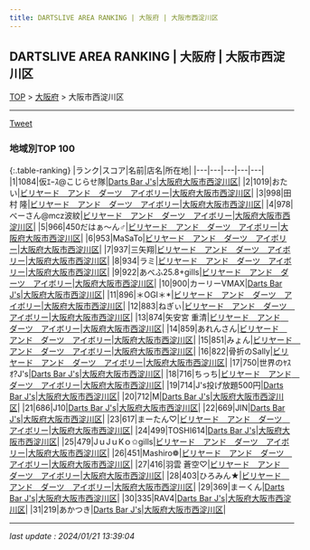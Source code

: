 ```yaml
---
title: DARTSLIVE AREA RANKING | 大阪府 | 大阪市西淀川区
---
```

## DARTSLIVE AREA RANKING | 大阪府 | 大阪市西淀川区

[TOP](/darts/rank/) > [大阪府](/darts/rank/大阪府/) > 大阪市西淀川区

___

<a href="https://twitter.com/share?ref_src=twsrc%5Etfw" data-text="DARTSLIVE AREA RANKING | 大阪府大阪市西淀川区" class="twitter-share-button" data-via="DARTSLIVE" data-hashtags="DARTSLIVE" data-related="DARTSLIVE" data-show-count="false">Tweet</a>

### 地域別TOP 100

{:.table-ranking}
|ランク|スコア|名前|店名|所在地|
|---|---|---|---|---|
|1|1084|仮ｴｰｽ@こじらせ隊|<a href="https://search.dartslive.com/jp/shop/f1b2b0a976fdb2d10d9b047a20a7ba1e">Darts Bar J's</a>|<a href="/darts/rank/大阪府/大阪市西淀川区">大阪府大阪市西淀川区</a>|
|2|1019|おたい|<a href="https://search.dartslive.com/jp/shop/c1a171777ea087250d9b047a20a7ba1e">ビリヤード　アンド　ダーツ　アイボリー</a>|<a href="/darts/rank/大阪府/大阪市西淀川区">大阪府大阪市西淀川区</a>|
|3|998|田村 隆|<a href="https://search.dartslive.com/jp/shop/c1a171777ea087250d9b047a20a7ba1e">ビリヤード　アンド　ダーツ　アイボリー</a>|<a href="/darts/rank/大阪府/大阪市西淀川区">大阪府大阪市西淀川区</a>|
|4|978|べーさん@mcz波紋|<a href="https://search.dartslive.com/jp/shop/c1a171777ea087250d9b047a20a7ba1e">ビリヤード　アンド　ダーツ　アイボリー</a>|<a href="/darts/rank/大阪府/大阪市西淀川区">大阪府大阪市西淀川区</a>|
|5|966|450だはぁ～ん♂|<a href="https://search.dartslive.com/jp/shop/c1a171777ea087250d9b047a20a7ba1e">ビリヤード　アンド　ダーツ　アイボリー</a>|<a href="/darts/rank/大阪府/大阪市西淀川区">大阪府大阪市西淀川区</a>|
|6|953|MaSaTo|<a href="https://search.dartslive.com/jp/shop/c1a171777ea087250d9b047a20a7ba1e">ビリヤード　アンド　ダーツ　アイボリー</a>|<a href="/darts/rank/大阪府/大阪市西淀川区">大阪府大阪市西淀川区</a>|
|7|937|三矢翔|<a href="https://search.dartslive.com/jp/shop/c1a171777ea087250d9b047a20a7ba1e">ビリヤード　アンド　ダーツ　アイボリー</a>|<a href="/darts/rank/大阪府/大阪市西淀川区">大阪府大阪市西淀川区</a>|
|8|934|ラミ|<a href="https://search.dartslive.com/jp/shop/c1a171777ea087250d9b047a20a7ba1e">ビリヤード　アンド　ダーツ　アイボリー</a>|<a href="/darts/rank/大阪府/大阪市西淀川区">大阪府大阪市西淀川区</a>|
|9|922|あべふ25.8+gills|<a href="https://search.dartslive.com/jp/shop/c1a171777ea087250d9b047a20a7ba1e">ビリヤード　アンド　ダーツ　アイボリー</a>|<a href="/darts/rank/大阪府/大阪市西淀川区">大阪府大阪市西淀川区</a>|
|10|900|カーリーVMAX|<a href="https://search.dartslive.com/jp/shop/f1b2b0a976fdb2d10d9b047a20a7ba1e">Darts Bar J's</a>|<a href="/darts/rank/大阪府/大阪市西淀川区">大阪府大阪市西淀川区</a>|
|11|896|＊OGI＊*|<a href="https://search.dartslive.com/jp/shop/c1a171777ea087250d9b047a20a7ba1e">ビリヤード　アンド　ダーツ　アイボリー</a>|<a href="/darts/rank/大阪府/大阪市西淀川区">大阪府大阪市西淀川区</a>|
|12|883|ねぎぃ|<a href="https://search.dartslive.com/jp/shop/c1a171777ea087250d9b047a20a7ba1e">ビリヤード　アンド　ダーツ　アイボリー</a>|<a href="/darts/rank/大阪府/大阪市西淀川区">大阪府大阪市西淀川区</a>|
|13|874|矢安宮 重清|<a href="https://search.dartslive.com/jp/shop/c1a171777ea087250d9b047a20a7ba1e">ビリヤード　アンド　ダーツ　アイボリー</a>|<a href="/darts/rank/大阪府/大阪市西淀川区">大阪府大阪市西淀川区</a>|
|14|859|あれんさん|<a href="https://search.dartslive.com/jp/shop/c1a171777ea087250d9b047a20a7ba1e">ビリヤード　アンド　ダーツ　アイボリー</a>|<a href="/darts/rank/大阪府/大阪市西淀川区">大阪府大阪市西淀川区</a>|
|15|851|みょん|<a href="https://search.dartslive.com/jp/shop/c1a171777ea087250d9b047a20a7ba1e">ビリヤード　アンド　ダーツ　アイボリー</a>|<a href="/darts/rank/大阪府/大阪市西淀川区">大阪府大阪市西淀川区</a>|
|16|822|骨折のSally|<a href="https://search.dartslive.com/jp/shop/c1a171777ea087250d9b047a20a7ba1e">ビリヤード　アンド　ダーツ　アイボリー</a>|<a href="/darts/rank/大阪府/大阪市西淀川区">大阪府大阪市西淀川区</a>|
|17|750|世界のﾔｽｵ?J&#x27;s|<a href="https://search.dartslive.com/jp/shop/f1b2b0a976fdb2d10d9b047a20a7ba1e">Darts Bar J's</a>|<a href="/darts/rank/大阪府/大阪市西淀川区">大阪府大阪市西淀川区</a>|
|18|716|ちっち|<a href="https://search.dartslive.com/jp/shop/c1a171777ea087250d9b047a20a7ba1e">ビリヤード　アンド　ダーツ　アイボリー</a>|<a href="/darts/rank/大阪府/大阪市西淀川区">大阪府大阪市西淀川区</a>|
|19|714|J&#x27;s投げ放題500円|<a href="https://search.dartslive.com/jp/shop/f1b2b0a976fdb2d10d9b047a20a7ba1e">Darts Bar J's</a>|<a href="/darts/rank/大阪府/大阪市西淀川区">大阪府大阪市西淀川区</a>|
|20|712|M|<a href="https://search.dartslive.com/jp/shop/f1b2b0a976fdb2d10d9b047a20a7ba1e">Darts Bar J's</a>|<a href="/darts/rank/大阪府/大阪市西淀川区">大阪府大阪市西淀川区</a>|
|21|686|J10|<a href="https://search.dartslive.com/jp/shop/f1b2b0a976fdb2d10d9b047a20a7ba1e">Darts Bar J's</a>|<a href="/darts/rank/大阪府/大阪市西淀川区">大阪府大阪市西淀川区</a>|
|22|669|JIN|<a href="https://search.dartslive.com/jp/shop/f1b2b0a976fdb2d10d9b047a20a7ba1e">Darts Bar J's</a>|<a href="/darts/rank/大阪府/大阪市西淀川区">大阪府大阪市西淀川区</a>|
|23|617|まーたん♡|<a href="https://search.dartslive.com/jp/shop/c1a171777ea087250d9b047a20a7ba1e">ビリヤード　アンド　ダーツ　アイボリー</a>|<a href="/darts/rank/大阪府/大阪市西淀川区">大阪府大阪市西淀川区</a>|
|24|499|TOSHI614|<a href="https://search.dartslive.com/jp/shop/f1b2b0a976fdb2d10d9b047a20a7ba1e">Darts Bar J's</a>|<a href="/darts/rank/大阪府/大阪市西淀川区">大阪府大阪市西淀川区</a>|
|25|479|JｕJｕKｏ✩gills|<a href="https://search.dartslive.com/jp/shop/c1a171777ea087250d9b047a20a7ba1e">ビリヤード　アンド　ダーツ　アイボリー</a>|<a href="/darts/rank/大阪府/大阪市西淀川区">大阪府大阪市西淀川区</a>|
|26|451|Mashiro❁﻿|<a href="https://search.dartslive.com/jp/shop/c1a171777ea087250d9b047a20a7ba1e">ビリヤード　アンド　ダーツ　アイボリー</a>|<a href="/darts/rank/大阪府/大阪市西淀川区">大阪府大阪市西淀川区</a>|
|27|416|羽雲 蒼空♡|<a href="https://search.dartslive.com/jp/shop/c1a171777ea087250d9b047a20a7ba1e">ビリヤード　アンド　ダーツ　アイボリー</a>|<a href="/darts/rank/大阪府/大阪市西淀川区">大阪府大阪市西淀川区</a>|
|28|403|ひろみん★|<a href="https://search.dartslive.com/jp/shop/c1a171777ea087250d9b047a20a7ba1e">ビリヤード　アンド　ダーツ　アイボリー</a>|<a href="/darts/rank/大阪府/大阪市西淀川区">大阪府大阪市西淀川区</a>|
|29|369|まーくん|<a href="https://search.dartslive.com/jp/shop/f1b2b0a976fdb2d10d9b047a20a7ba1e">Darts Bar J's</a>|<a href="/darts/rank/大阪府/大阪市西淀川区">大阪府大阪市西淀川区</a>|
|30|335|RAV4|<a href="https://search.dartslive.com/jp/shop/f1b2b0a976fdb2d10d9b047a20a7ba1e">Darts Bar J's</a>|<a href="/darts/rank/大阪府/大阪市西淀川区">大阪府大阪市西淀川区</a>|
|31|219|あかつき|<a href="https://search.dartslive.com/jp/shop/f1b2b0a976fdb2d10d9b047a20a7ba1e">Darts Bar J's</a>|<a href="/darts/rank/大阪府/大阪市西淀川区">大阪府大阪市西淀川区</a>|



___

_last update : 2024/01/21 13:39:04_


<script src="https://cdnjs.cloudflare.com/ajax/libs/jquery/3.6.1/jquery.min.js" integrity="sha512-aVKKRRi/Q/YV+4mjoKBsE4x3H+BkegoM/em46NNlCqNTmUYADjBbeNefNxYV7giUp0VxICtqdrbqU7iVaeZNXA==" crossorigin="anonymous" referrerpolicy="no-referrer"></script>
<script src="https://cdnjs.cloudflare.com/ajax/libs/jquery.tablesorter/2.31.3/js/jquery.tablesorter.min.js" integrity="sha512-qzgd5cYSZcosqpzpn7zF2ZId8f/8CHmFKZ8j7mU4OUXTNRd5g+ZHBPsgKEwoqxCtdQvExE5LprwwPAgoicguNg==" crossorigin="anonymous" referrerpolicy="no-referrer"></script>
<link rel="stylesheet" href="https://cdnjs.cloudflare.com/ajax/libs/jquery.tablesorter/2.31.3/css/theme.default.min.css" integrity="sha512-wghhOJkjQX0Lh3NSWvNKeZ0ZpNn+SPVXX1Qyc9OCaogADktxrBiBdKGDoqVUOyhStvMBmJQ8ZdMHiR3wuEq8+w==" crossorigin="anonymous" referrerpolicy="no-referrer" />
<script>
$(function() {
    $(".table-ranking").tablesorter({sortList:[[0, 0]]});
});
</script>

<script async src="https://platform.twitter.com/widgets.js" charset="utf-8"></script>